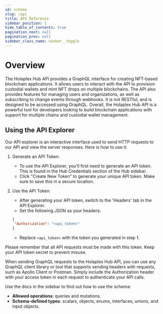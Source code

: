 ```yaml
---
id: schema
slug: /api
title: API Reference
sidebar_position: 1
hide_table_of_contents: true
pagination_next: null
pagination_prev: null
sidebar_class_name: navbar__toggle
---
```


# Overview

The Holaplex Hub API provides a GraphQL interface for creating NFT-based blockchain applications. It allows users to interact with the API to provision custodial wallets and mint NFT drops on multiple blockchains. The API also provides features for managing users and organizations, as well as subscribing to change events through webhooks. It is not RESTful, and is designed to be accessed using GraphQL. Overall, the Holaplex Hub API is a powerful tool for developers looking to build blockchain applications with support for multiple chains and custodial wallet management.

## Using the API Explorer

Our API explorer is an interactive interface used to send HTTP requests to our API and view the server responses. Here is how to use it:

1.  Generate an API Token:

    -   To use the API Explorer, you'll first need to generate an API token. This is found in the Hub Credentials section of the Hub sidebar.
    -   Click "Create New Token" to generate your unique API token. Make sure to save this in a secure location.
2.  Use the API Token:

    -   After generating your API token, switch to the 'Headers' tab in the API Explorer.
    -   Set the following JSON as your headers:

    ```json
    {
     "Authorization": "<api_token>"
    }
    ```

    -   Replace `<api_token>` with the token you generated in step 1. 

Please remember that all API requests must be made with this token. Keep your API token secret to prevent misuse.


When sending GraphQL requests to the Holaplex Hub API, you can use any GraphQL client library or tool that supports sending headers with requests, such as Apollo Client or Postman. Simply include the Authorization header with your access token in each request to authenticate your API calls.

Use the docs in the sidebar to find out how to use the schema:

- **Allowed operations**: queries and mutations.
- **Schema-defined types**: scalars, objects, enums, interfaces, unions, and input objects.

